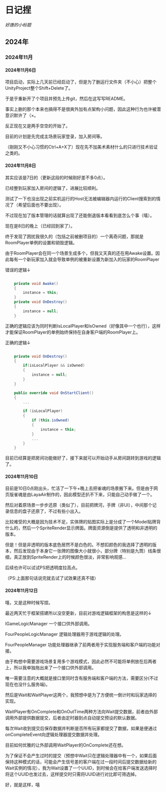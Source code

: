﻿# 日记捏

_好唐的小标题_

## 2024年

### 2024年11月

#### 2024年11月6日

项目启动，实际上几天前已经启动了，但是为了删运行文件夹（不小心）把整个UnityProject整个Shift+Delete了。

于是乎重新开了个项目并预先上传git，然后在这写写README。

事实上删的那个本来也搞得不是很爽外加有点架构小问题，因此这种行为也许被潜意识默许了（×。

反正现在又是两手空空的开始了。

目前的计划是先完成主场景玩家登录，加入房间等。

（刚刚又不小心习惯的Ctrl+A+X了）现在先不加美术素材什么的只进行技术验证之类的。

#### 2024年11月8日

其实应该是7日的（更新这段的时候刚好差不多0点）。

已经整到玩家加入房间的逻辑了，进展比较顺利。

测试了一下也没出现之前实机运行的Host无法被编辑器内运行的Client搜索到的情况了（希望后面也不要出现）。

不过现在加了版本管理的话就算出现了还能倒退版本看看到底怎么个事（嘻）。

现在是8日的晚上（已经回到家了）。

终于发现了困扰我很久的（包括之前被删项目的）一个离奇问题，那就是RoomPlayer单例的设置和销毁逻辑。

由于RoomPlayer会在同一个场景生成多个，但我又天真的还在用Awake设置。因此每有一个新玩家加入就会导致单例的被重新设置为新加入的玩家的RoomPlayer

错误的逻辑↓
```C#

    private void Awake()
    {
        instance = this;
    }
    private void OnDestroy()
    {
        instance = null;
    }

```

正确的逻辑应该为同时判断IsLocalPlayer和IsOwned（好像其中一个也行），这样才能保证RoomPlayer的单例始终保持在自身客户端的RoomPlayer上。

正确的逻辑↓
```C#

    private void OnDestroy()
    {
        if(isLocalPlayer && isOwned)
        {
            instance = null;
        }
    }

    public override void OnStartClient()
    {
        ...

        if (isLocalPlayer)
        {
            if (this.isOwned)
            {
                instance = this;
            }
            ...
        }
    }

```

目前已经算是把房间功能做好了，接下来就可以开始动手从房间跳转到游戏的逻辑了。

#### 2024年11月10日

目前是10日0点刚出头，忙活了一下午+晚上去把雀魂的场景搬下来。但是由于网页版雀魂是由LayaAir制作的，因此模型还扒不下来，只能自己动手做了一个。

然后对着原场景一步步还原（类似了），目前把牌河，手牌（非UI），中间那个记录信息的盘子还原了，不过有些小出入。

比较难受的大概是因为技术不足，实体牌的贴图实际上是分成了一个Model贴牌背什么的，然后一个SpriteRender显示牌面。牌面资源倒是提供了透明和非透明的版本。

但是！但是非透明的版本底色居然不是白色的。不想扣颜色的我选择了透明的版本，然后发现由于本身它一张牌的图像大小就很小，部分牌（特别是九筒）线条很细，真正放到SpriteRender上的时候颜色很淡，非常影响观感...

后续也许可以试试PS把透明度拉高点。

（PS:上面那句话说完就去试了试效果还真不错）

#### 2024年11月12日

嘻，又是这种时候写捏。

最近两天忙于框架搭建所以没空更新，目前对游戏逻辑框架的构思是这样的↓

IGameLogicManager           一个接口供外部调用。

FourPeopleLogicManager      逻辑处理器用于游戏逻辑的处理。

FourPeopleManager           功能处理器继承了前两者用于实现服务端和客户端的功能对接。

由于构想中需要游戏场景复用多个游戏模式，因此必然不可能将单例放在后两者上，所以我单独拖出来了一个接口供外部调用。

唯一需要注意的大概就是接口里同时含有服务端和客户端的方法，需要区分(不过现在也没什么服务端)。

然后是Wait和WaitPlayer这两个，我预想中是为了方便统一倒计时和玩家选择的实现。

WaitPlayer有OnComplete和OnOutTime两种方法向Wait提交数据，前者由外部调用外部提供数据提交，后者由定时器到点自动提交预设的默认数据。

每次Wait收到提交后保存数据并判断是否所有玩家都提交了数据，如果是便通过onCompleteEvent向逻辑处理器提交数据并处理。

目前如何优雅的让外部调用WaitPlayer的OnComplete还在想。

为了保证不会产生过时的提交（预想中Wait只在逻辑处理器中有一个，如果后面保持这种模式的话，可能会产生信号差的客户端在过一段时间后提交数据给新的Wait实例的情况），我为Wait设置了一个UUID，到时候会在给客户端发送选择时将这个UUID也发过去，这样提交时只需将UUID进行对比即可筛选掉。

好，就是这样，嘻